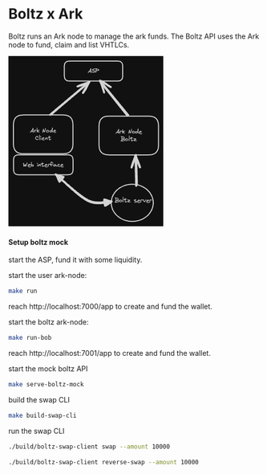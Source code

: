 # Boltz x Ark

Boltz runs an Ark node to manage the ark funds. The Boltz API uses the Ark node to fund, claim and list VHTLCs.

![alt text](image.png)


#### Setup boltz mock

start the ASP, fund it with some liquidity. 

start the user ark-node:
  
```bash
make run
```

reach http://localhost:7000/app to create and fund the wallet.

start the boltz ark-node:

```bash
make run-bob
```

reach http://localhost:7001/app to create and fund the wallet.

start the mock boltz API
  
```bash
make serve-boltz-mock
```

build the swap CLI

```bash
make build-swap-cli
```

run the swap CLI

```bash
./build/boltz-swap-client swap --amount 10000
```

```bash
./build/boltz-swap-client reverse-swap --amount 10000
```